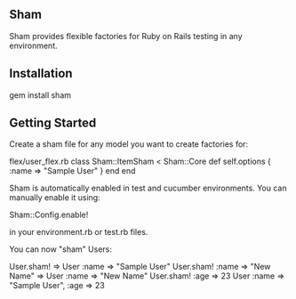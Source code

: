 Sham
---

Sham provides flexible factories for Ruby on Rails testing in any environment.

Installation
---
gem install sham

Getting Started
---

Create a sham file for any model you want to create factories for:

flex/user_flex.rb
class Sham::ItemSham < Sham::Core
  def self.options
    { :name => "Sample User" }
  end
end

Sham is automatically enabled in test and cucumber environments.  You can manually enable it using:

Sham::Config.enable!

in your environment.rb or test.rb files.

You can now "sham" Users:

User.sham! => User :name => "Sample User"
User.sham! :name => "New Name" => User :name => "New Name"
User.sham! :age => 23 User :name => "Sample User", :age => 23